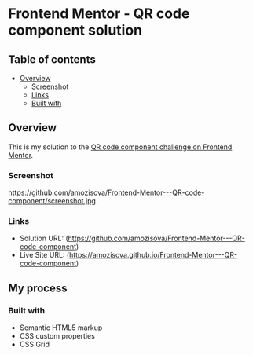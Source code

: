 # Frontend Mentor - QR code component solution
## Table of contents

- [Overview](#overview)
  - [Screenshot](#screenshot)
  - [Links](#links)
  - [Built with](#built-with)
 
 
## Overview
This is my solution to the [QR code component challenge on Frontend Mentor](https://www.frontendmentor.io/challenges/qr-code-component-iux_sIO_H). 


### Screenshot
https://github.com/amozisova/Frontend-Mentor---QR-code-component/screenshot.jpg

### Links

- Solution URL: (https://github.com/amozisova/Frontend-Mentor---QR-code-component)
- Live Site URL: (https://amozisova.github.io/Frontend-Mentor---QR-code-component)

## My process

### Built with
- Semantic HTML5 markup
- CSS custom properties
- CSS Grid

